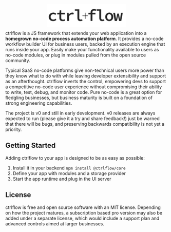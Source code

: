 <p align="center" style="margin-bottom: -5px">
  <img width="245" height="70" src="./docs/assets/Logo.PNG">
</p>

ctrlflow is a JS framework that extends your web application into a **homegrown no-code process automation platform**. It provides a no-code workflow builder UI for business users, backed by an execution engine that runs inside your app. Easily make your functionality available to users as no-code modules, or plug in modules pulled from the open source community.

Typical SaaS no-code platforms give non-technical users more power than they know what to do with while leaving developer extensibility and support as an afterthought. ctrlflow inverts the control, empowering devs to support a competitive no-code user experience without compromising their ability to write, test, debug, and monitor code. Pure no-code is a great option for fledgling businesses, but business maturity is built on a foundation of strong engineering capabilities.

The project is v0 and still in early development. v0 releases are always expected to run (please give it a try and share feedback!) just be warned that there will be bugs, and preserving backwards compatibility is not yet a priority.

## Getting Started

Adding ctrlflow to your app is designed to be as easy as possible:

1) Install it in your backend `npm install @ctrlflow/core`
2) Define your app with modules and a storage provider
3) Start the app runtime and plug in the UI server

## License

ctrlflow is free and open source software with an MIT license. Depending on how the project matures, a subscription based pro version may also be added under a separate license, which would include a support plan and advanced controls aimed at larger businesses.
